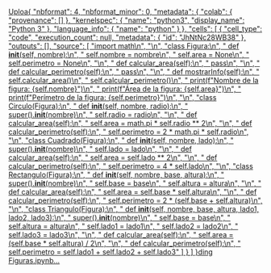[Uploa{
  "nbformat": 4,
  "nbformat_minor": 0,
  "metadata": {
    "colab": {
      "provenance": []
    },
    "kernelspec": {
      "name": "python3",
      "display_name": "Python 3"
    },
    "language_info": {
      "name": "python"
    }
  },
  "cells": [
    {
      "cell_type": "code",
      "execution_count": null,
      "metadata": {
        "id": "JhNtNc28WB38"
      },
      "outputs": [],
      "source": [
        "import math\n",
        "\n",
        "class Figura:\n",
        "    def __init__(self, nombre):\n",
        "        self.nombre = nombre\n",
        "        self.area = None\n",
        "        self.perimetro = None\n",
        "\n",
        "    def calcular_area(self):\n",
        "        pass\n",
        "\n",
        "    def calcular_perimetro(self):\n",
        "        pass\n",
        "\n",
        "    def mostrarInfo(self):\n",
        "        self.calcular_area()\n",
        "        self.calcular_perimetro()\n",
        "        print(f\"Nombre de la figura: {self.nombre}\")\n",
        "        print(f\"Área de la figura: {self.area}\")\n",
        "        print(f\"Perímetro de la figura: {self.perimetro}\")\n",
        "\n",
        "class Circulo(Figura):\n",
        "    def __init__(self, nombre, radio):\n",
        "        super().__init__(nombre)\n",
        "        self.radio = radio\n",
        "\n",
        "    def calcular_area(self):\n",
        "        self.area = math.pi * self.radio ** 2\n",
        "\n",
        "    def calcular_perimetro(self):\n",
        "        self.perimetro = 2 * math.pi * self.radio\n",
        "\n",
        "class Cuadrado(Figura):\n",
        "    def __init__(self, nombre, lado):\n",
        "        super().__init__(nombre)\n",
        "        self.lado = lado\n",
        "\n",
        "    def calcular_area(self):\n",
        "        self.area = self.lado ** 2\n",
        "\n",
        "    def calcular_perimetro(self):\n",
        "        self.perimetro = 4 * self.lado\n",
        "\n",
        "class Rectangulo(Figura):\n",
        "    def __init__(self, nombre, base, altura):\n",
        "        super().__init__(nombre)\n",
        "        self.base = base\n",
        "        self.altura = altura\n",
        "\n",
        "    def calcular_area(self):\n",
        "        self.area = self.base * self.altura\n",
        "\n",
        "    def calcular_perimetro(self):\n",
        "        self.perimetro = 2 * (self.base + self.altura)\n",
        "\n",
        "class Triangulo(Figura):\n",
        "    def __init__(self, nombre, base, altura, lado1, lado2, lado3):\n",
        "        super().__init__(nombre)\n",
        "        self.base = base\n",
        "        self.altura = altura\n",
        "        self.lado1 = lado1\n",
        "        self.lado2 = lado2\n",
        "        self.lado3 = lado3\n",
        "\n",
        "    def calcular_area(self):\n",
        "        self.area = (self.base * self.altura) / 2\n",
        "\n",
        "    def calcular_perimetro(self):\n",
        "        self.perimetro = self.lado1 + self.lado2 + self.lado3"
      ]
    }
  ]
}ding Figuras.ipynb…]()

